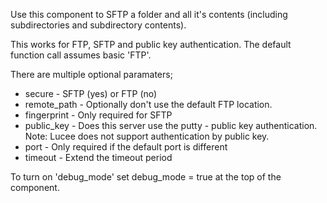 Use this component to SFTP a folder and all it's contents (including subdirectories and subdirectory contents). 

This works for FTP, SFTP and public key authentication. The default function call assumes basic 'FTP'.

There are multiple optional paramaters;
* secure - SFTP (yes) or FTP (no)
* remote_path - Optionally don't use the default FTP location.
* fingerprint - Only required for SFTP
* public_key - Does this server use the putty - public key authentication. Note: Lucee does not support authentication by public key.
* port - Only required if the default port is different
* timeout - Extend the timeout period

To turn on 'debug_mode' set debug_mode = true at the top of the component.
